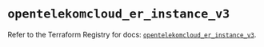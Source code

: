 # `opentelekomcloud_er_instance_v3`

Refer to the Terraform Registry for docs: [`opentelekomcloud_er_instance_v3`](https://registry.terraform.io/providers/opentelekomcloud/opentelekomcloud/1.36.45/docs/resources/er_instance_v3).
